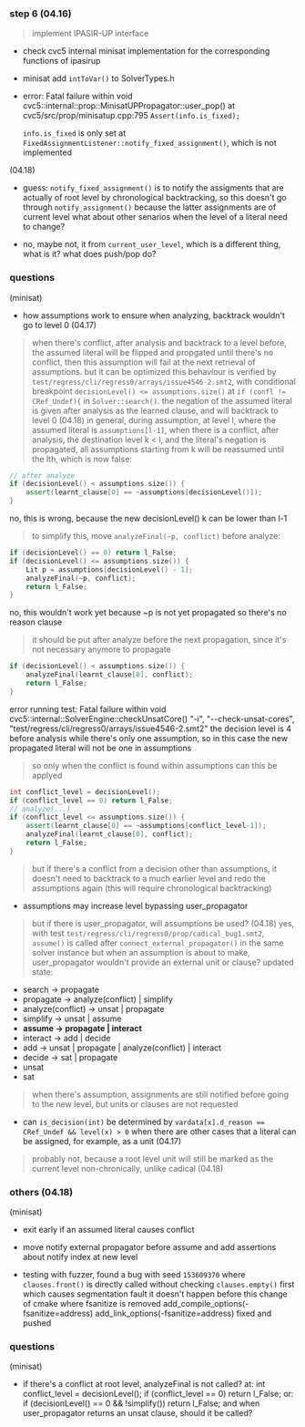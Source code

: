 ### step 6 (04.16)

> implement IPASIR-UP interface

- check cvc5 internal minisat implementation for the corresponding functions of ipasirup

- minisat add `intToVar()` to SolverTypes.h

- error:
  Fatal failure within void cvc5::internal::prop::MinisatUPPropagator::user_pop() at cvc5/src/prop/minisatup.cpp:795  `Assert(info.is_fixed);`

  `info.is_fixed` is only set at `FixedAssignmentListener::notify_fixed_assignment()`, which is not implemented

(04.18)

- guess: `notify_fixed_assignment()` is to notify the assigments that are actually of root level by chronological backtracking, so this doesn't go through `notify_assignment()` because the latter assignments are of current level
  what about other senarios when the level of a literal need to change?

- no, maybe not, it from `current_user_level`, which is a different thing, what is it? what does push/pop do?

### questions

(minisat)

- how assumptions work to ensure when analyzing, backtrack wouldn't go to level 0
(04.17)
> when there's conflict, after analysis and backtrack to a level before, the assumed literal will be flipped and propgated until there's no conflict, then this assumption will fail at the next retrieval of assumptions. but it can be optimized
> this behaviour is verified by `test/regress/cli/regress0/arrays/issue4546-2.smt2`, with conditional breakpoint `decisionLevel() <= assumptions.size()` at `if (confl != CRef_Undef){` in `Solver::search()`. the negation of the assumed literal is given after analysis as the learned clause, and will backtrack to level 0
(04.18)
> in general, during assumption, at level l, where the assumed literal is `assumptions[l-1]`, when there is a conflict, after analysis, the destination level k < l, and the literal's negation is propagated, all assumptions starting from k will be reassumed until the lth, which is now false:
  ```c++
  // after analyze
  if (decisionLevel() < assumptions.size()) {
      assert(learnt_clause[0] == ~assumptions[decisionLevel()]);
  }
  ```
  no, this is wrong, because the new decisionLevel() k can be lower than l-1
> to simplify this, move `analyzeFinal(~p, conflict)` before analyze:
  ```c++
  if (decisionLevel() == 0) return l_False;
  if (decisionLevel() <= assumptions.size()) {
      Lit p = assumptions[decisionLevel() - 1];
      analyzeFinal(~p, conflict);
      return l_False;
  }
  ```
  no, this wouldn't work yet because ~p is not yet propagated so there's no reason clause
> it should be put after analyze before the next propagation, since it's not necessary anymore to propagate
  ```c++
  if (decisionLevel() < assumptions.size()) {
      analyzeFinal(learnt_clause[0], conflict);
      return l_False;
  }
  ```
  error running test: Fatal failure within void cvc5::internal::SolverEngine::checkUnsatCore()
    "-i",
    "--check-unsat-cores",
    "test/regress/cli/regress0/arrays/issue4546-2.smt2"
  the decision level is 4 before analysis while there's only one assumption, so in this case the new propagated literal will not be one in assumptions
> so only when the conflict is found within assumptions can this be applyed
  ```c++
  int conflict_level = decisionLevel();
  if (conflict_level == 0) return l_False;
  // analyze(...)
  if (conflict_level <= assumptions.size()) {
      assert(learnt_clause[0] == ~assumptions[conflict_level-1]);
      analyzeFinal(learnt_clause[0], conflict);
      return l_False;
  }
  ```

> but if there's a conflict from a decision other than assumptions, it doesn't need to backtrack to a much earlier level and redo the assumptions again (this will require chronological backtracking)

- assumptions may increase level bypassing user_propagator
> but if there is user_propagator, will assumptions be used?
(04.18)
> yes, with test `test/regress/cli/regress0/prop/cadical_bug1.smt2`, `assume()` is called after `connect_external_propagator()` in the same solver instance
> but when an assumption is about to make, user_propagator wouldn't provide an external unit or clause?
> updated state:
  - search -> propagate
  - propagate -> analyze(conflict) | simplify
  - analyze(conflict) -> unsat | propagate
  - simplify -> unsat | assume
  - **assume -> propagate | interact**
  - interact -> add | decide
  - add -> unsat | propagate | analyze(conflict) | interact
  - decide -> sat | propagate
  - unsat
  - sat
> when there's assumption, assignments are still notified before going to the new level, but units or clauses are not requested

- can `is_decision(int)` be determined by `vardata[x].d_reason == CRef_Undef && level(x) > 0` when there are other cases that a literal can be assigned, for example, as a unit
(04.17)
> probably not, because a root level unit will still be marked as the current level non-chronically, unlike cadical
(04.18)

### others (04.18)

(minisat)

- exit early if an assumed literal causes conflict

- move notify external propagator before assume and add assertions about notify index at new level

- testing with fuzzer, found a bug with seed `153609370` where `clauses.front()` is directly called without checking `clauses.empty()` first which causes segmentation fault
  it doesn't happen before this change of cmake where fsanitize is removed
    add_compile_options(-fsanitize=address)
    add_link_options(-fsanitize=address)
  fixed and pushed

### questions

(minisat)

- if there's a conflict at root level, analyzeFinal is not called?
  at:
    int conflict_level = decisionLevel();
    if (conflict_level == 0) return l_False;
  or:
    if (decisionLevel() == 0 && !simplify())
        return l_False;
  and when user_propagator returns an unsat clause, should it be called?
